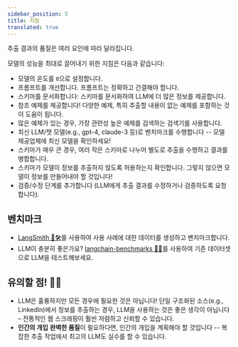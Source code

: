 ```yaml
---
sidebar_position: 5
title: 지침
translated: true
---
```


추출 결과의 품질은 여러 요인에 따라 달라집니다.

모델의 성능을 최대로 끌어내기 위한 지침은 다음과 같습니다:

* 모델의 온도를 `0`으로 설정합니다.
* 프롬프트를 개선합니다. 프롬프트는 정확하고 간결해야 합니다.
* 스키마를 문서화합니다: 스키마를 문서화하여 LLM에 더 많은 정보를 제공합니다.
* 참조 예제를 제공합니다! 다양한 예제, 특히 추출할 내용이 없는 예제를 포함하는 것이 도움이 됩니다.
* 많은 예제가 있는 경우, 가장 관련성 높은 예제를 검색하는 검색기를 사용합니다.
* 최신 LLM/챗 모델(e.g., gpt-4, claude-3 등)로 벤치마크를 수행합니다 -- 모델 제공업체에 최신 모델을 확인하세요!
* 스키마가 매우 큰 경우, 여러 작은 스키마로 나누어 별도로 추출을 수행하고 결과를 병합합니다.
* 스키마가 모델이 정보를 추출하지 않도록 허용하는지 확인합니다. 그렇지 않으면 모델이 정보를 만들어내야 할 것입니다!
* 검증/수정 단계를 추가합니다 (LLM에게 추출 결과를 수정하거나 검증하도록 요청합니다).

## 벤치마크

* [LangSmith 🦜️🛠️](https://docs.smith.langchain.com/)를 사용하여 사용 사례에 대한 데이터를 생성하고 벤치마크합니다.
* LLM이 충분히 좋은가요? [langchain-benchmarks 🦜💯](https://github.com/langchain-ai/langchain-benchmarks)를 사용하여 기존 데이터셋으로 LLM을 테스트해보세요.

## 유의할 점! 😶‍🌫️

* LLM은 훌륭하지만 모든 경우에 필요한 것은 아닙니다! 단일 구조화된 소스(e.g., LinkedIn)에서 정보를 추출하는 경우, LLM을 사용하는 것은 좋은 생각이 아닙니다 – 전통적인 웹 스크래핑이 훨씬 저렴하고 신뢰할 수 있습니다.
* **인간의 개입** **완벽한 품질**이 필요하다면, 인간의 개입을 계획해야 할 것입니다 -- 복잡한 추출 작업에서 최고의 LLM도 실수를 할 수 있습니다.